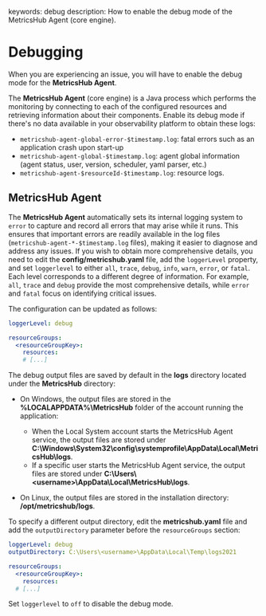 keywords: debug
description: How to enable the debug mode of the MetricsHub Agent (core engine).

# Debugging

<!-- MACRO{toc|fromDepth=1|toDepth=2|id=toc} -->

When you are experiencing an issue, you will have to enable the debug mode for the **MetricsHub Agent**.

The **MetricsHub Agent** (core engine) is a Java process which performs the monitoring by connecting to each of the configured resources and retrieving information about their components. Enable its debug mode if there's no data available in your observability platform to obtain these logs:

* `metricshub-agent-global-error-$timestamp.log`: fatal errors such as an application crash upon start-up
* `metricshub-agent-global-$timestamp.log`: agent global information (agent status, user, version, scheduler, yaml parser, etc.)
* `metricshub-agent-$resourceId-$timestamp.log`: resource logs.

## MetricsHub Agent

The **MetricsHub Agent** automatically sets its internal logging system to `error` to capture and record all errors that may arise while it runs. This ensures that important errors are readily available in the log files (`metricshub-agent-*-$timestamp.log` files), making it easier to diagnose and address any issues. If you wish to obtain more comprehensive details, you need to edit the **config/metricshub.yaml** file, add the `loggerLevel` property, and set `loggerlevel` to either `all`, `trace`, `debug`, `info`, `warn`, `error`, or `fatal`. Each level corresponds to a different degree of information. For example, `all`, `trace` and `debug` provide the most comprehensive details, while `error` and `fatal` focus on identifying critical issues.

The configuration can be updated as follows:

```yaml
loggerLevel: debug

resourceGroups:
  <resourceGroupKey>:
    resources:
    # [...]
```

The debug output files are saved by default in the **logs** directory located under the **MetricsHub** directory:

* On Windows, the output files are stored in the **%LOCALAPPDATA%\MetricsHub** folder of the account running the application:
  * When the Local System account starts the MetricsHub Agent service, the output files are stored under **C:\Windows\System32\config\systemprofile\AppData\Local\MetricsHub\logs**.
  * If a specific user starts the MetricsHub Agent service, the output files are stored under **C:\Users\\<username\>\AppData\Local\MetricsHub\logs**.

* On Linux, the output files are stored in the installation directory: **/opt/metricshub/logs**.

To specify a different output directory, edit the **metricshub.yaml** file and add the `outputDirectory` parameter before the `resourceGroups` section:

```yaml
loggerLevel: debug
outputDirectory: C:\Users\<username>\AppData\Local\Temp\logs2021

resourceGroups:
  <resourceGroupKey>:
    resources:
  # [...]
```

Set `loggerlevel` to `off` to disable the debug mode.